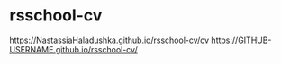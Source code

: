 # rsschool-cv
https://NastassiaHaladushka.github.io/rsschool-cv/cv
https://GITHUB-USERNAME.github.io/rsschool-cv/
